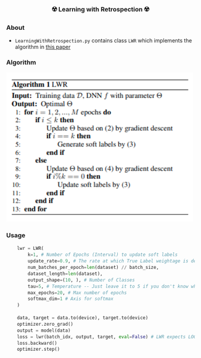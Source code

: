 <div align = "center">
    
### ☢️ Learning with Retrospection :radioactive:
</div>

### About

- `LearningWithRetrospection.py` contains class `LWR` which implements the algorithm in [this paper](https://arxiv.org/abs/2012.13098)

### Algorithm

<img src="./LWR.png" width="500px"></img>


### Usage

```python
    lwr = LWR(
        k=1, # Number of Epochs (Interval) to update soft labels
        update_rate=0.9, # The rate at which True Label weightage is decayed
        num_batches_per_epoch=len(dataset) // batch_size,
        dataset_length=len(dataset),
        output_shape=(10, ), # Number of Classes
        tau=5, # Temperature -- Just leave it to 5 if you don't know what you're doing
        max_epochs=20, # Max number of epochs
        softmax_dim=1 # Axis for softmax
    )

    data, target = data.to(device), target.to(device)
    optimizer.zero_grad()
    output = model(data)
    loss = lwr(batch_idx, output, target, eval=False) # LWR expects LOGITS
    loss.backward()
    optimizer.step()
```
